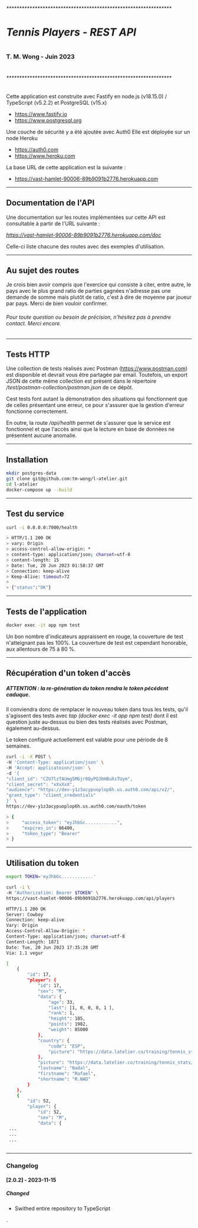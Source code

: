 ###### ****************************************************************

#     _Tennis Players - REST API_
# 
###     T. M. Wong - Juin 2023
# 
###### ****************************************************************

Cette application est construite avec Fastify en node.js (v18.15.0) / TypeScript (v5.2.2) et PostgreSQL (v15.x)
- https://www.fastify.io
- https://www.postgresql.org

Une couche de sécurité y a été ajoutée avec Auth0 
Elle est déployée sur un node Heroku
- https://auth0.com
- https://www.heroku.com

La base URL de cette application est la suivante :
- https://vast-hamlet-90006-89b9091b2776.herokuapp.com


---

## Documentation de l'API
Une documentation sur les routes implémentées sur cette API est consultable à partir de l'URL suivante :

_https://vast-hamlet-90006-89b9091b2776.herokuapp.com/doc_

Celle-ci liste chacune des routes avec des exemples d'utilisation.

---
## Au sujet des routes
Je crois bien avoir compris que l'exercice qui consiste à citer, entre autre, le pays avec le plus grand ratio de parties gagnées n'adresse pas une demande de somme mais plutôt de ratio, c'est à dire de moyenne par joueur par pays.
Merci de bien vouloir confirmer.

###### Pour toute question ou besoin de précision, n'hésitez pas à prendre contact. Merci encore.

---
## Tests HTTP
Une collection de tests réalisés avec Postman (https://www.postman.com) est disponible et devrait vous être partagée par email.
Toutefois, un export JSON de cette même collection est présent dans le répertoire _/test/postman-collection/postman.json_ de ce dépôt.

Cest tests font autant la démonstration des situations qui fonctionnent que de celles présentant une erreur, ce pour s'assurer que la gestion d'erreur fonctionne correctement.

En outre, la route _/api/health_ permet de s'assurer que le service est fonctionnel et que l'accès ainsi que la lecture en base de données ne présentent aucune anomalie.

---

## Installation
```sh
mkdir postgres-data
git clone git@github.com:tm-wong/l-atelier.git
cd l-atelier
docker-compose up --build
```

---
## Test du service
```sh
curl -i 0.0.0.0:7000/health

> HTTP/1.1 200 OK
> vary: Origin
> access-control-allow-origin: *
> content-type: application/json; charset=utf-8
> content-length: 15
> Date: Tue, 20 Jun 2023 01:58:37 GMT
> Connection: keep-alive
> Keep-Alive: timeout=72
> 
> {"status":"OK"}
```

---
## Tests de l'application
```sh
docker exec -it app npm test
```

Un bon nombre d'indicateurs appraissent en rouge, la couverture de test n'atteignant pas les 100%. La couverture de test est cependant honorable, aux allentours de 75 à 80 %.

---
## Récupération d'un token d'accès
##### _*ATTENTION :  la re-génération du token rendra le token pécédent caduque.*_

Il conviendra donc de remplacer le nouveau token dans tous les tests, qu'il s'agissent des tests avec _tap (docker exec -it app npm test)_ dont il est question juste au-dessus ou bien des tests réalisés avec Postman, également au-dessus. 

Le token configuré actuellement est valable pour une période de 8 semaines.

```sh
curl -i -X POST \
-H 'Content-Type: application/json' \
-H 'Accept: applicatoion/json' \
-d '{
"client_id": "CZU7lzTAUmg5MGjr8QyPQJbHBuXsTUym",
"client_secret": "xXxXxX",
"audience": "https://dev-y1z3acypuoplop6h.us.auth0.com/api/v2/",
"grant_type": "client_credentials"
}' \
https://dev-y1z3acypuoplop6h.us.auth0.com/oauth/token

> {
>     "access_token": "eyJhbGc............",
>     "expires_in": 86400,
>     "token_type": "Bearer"
> }
```

---
## Utilisation du token
```sh
export TOKEN='eyJhbGc............'

curl -i \
-H "Authorization: Bearer $TOKEN" \
https://vast-hamlet-90006-89b9091b2776.herokuapp.com/api/players

HTTP/1.1 200 OK
Server: Cowboy
Connection: keep-alive
Vary: Origin
Access-Control-Allow-Origin: *
Content-Type: application/json; charset=utf-8
Content-Length: 1871
Date: Tue, 20 Jun 2023 17:35:28 GMT
Via: 1.1 vegur

[
    {
        "id": 17,
        "player": {
            "id": 17,
            "sex": "M",
            "data": {
                "age": 33,
                "last": [1, 0, 0, 0, 1 ],
                "rank": 1,
                "height": 185,
                "points": 1982,
                "weight": 85000
            },
            "country": {
                "code": "ESP",
                "picture": "https://data.latelier.co/training/tennis_stats/resources/Espagne.png"
            },
            "picture": "https://data.latelier.co/training/tennis_stats/resources/Nadal.png",
            "lastname": "Nadal",
            "firstname": "Rafael",
            "shortname": "R.NAD"
        }
    },
    {
        "id": 52,
        "player": {
            "id": 52,
            "sex": "M",
            "data": {
 ...
 ...
 ...
 
```

---

### Changelog

#### [2.0.2] - 2023-11-15

##### Changed

- Swithed entire repository to TypeScript



.



